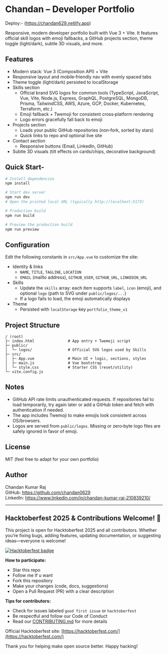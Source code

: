# Chandan – Developer Portfolio

Deploy:- (https://chandan629.netlify.app)

Responsive, modern developer portfolio built with Vue 3 + Vite. It features official skill logos with emoji fallbacks, a GitHub projects section, theme toggle (light/dark), subtle 3D visuals, and more.

## Features

- Modern stack: Vue 3 (Composition API) + Vite
- Responsive layout and mobile‑friendly nav with evenly spaced tabs
- Theme toggle (light/dark) persisted to localStorage
- Skills section
  - Official brand SVG logos for common tools (TypeScript, JavaScript, Vue, Vite, Node.js, Express, GraphQL, PostgreSQL, MongoDB, Prisma, TailwindCSS, AWS, Azure, GCP, Docker, Kubernetes, Terraform, etc.)
  - Emoji fallback + Twemoji for consistent cross‑platform rendering
  - Logo errors gracefully fall back to emoji
- Projects section
  - Loads your public GitHub repositories (non‑fork, sorted by stars)
  - Quick links to repo and optional live site
- Contact section
  - Responsive buttons (Email, LinkedIn, GitHub)
- Subtle 3D visuals (tilt effects on cards/chips, decorative background)

## Quick Start-

```bash
# Install dependencies
npm install

# Start dev server
npm run dev
# Open the printed local URL (typically http://localhost:5173)

# Production build
npm run build

# Preview the production build
npm run preview
```

## Configuration

Edit the following constants in `src/App.vue` to customize the site:

- Identity & links
  - `NAME`, `TITLE`, `TAGLINE`, `LOCATION`
  - `EMAIL` (mailto address), `GITHUB_USER`, `GITHUB_URL`, `LINKEDIN_URL`
- Skills
  - Update the `skills` array: each item supports `label`, `icon` (emoji), and optional `logo` (path to SVG under `public/logos/...`)
  - If a logo fails to load, the emoji automatically displays
- Theme
  - Persisted with `localStorage` key `portfolio_theme_v1`

## Project Structure

```
/ (root)
├─ index.html               # App entry + Twemoji script
├─ public/
│  └─ logos/                # Official SVG logos used by Skills
├─ src/
│  ├─ App.vue               # Main UI + logic, sections, styles
│  ├─ main.js               # Vue bootstrap
│  └─ style.css             # Starter CSS (reset/utility)
└─ vite.config.js
```

## Notes

- GitHub API rate limits unauthenticated requests. If repositories fail to load temporarily, try again later or add a GitHub token and fetch with authentication if needed.
- The app includes Twemoji to make emojis look consistent across OS/browsers.
- Logos are served from `public/logos`. Missing or zero‑byte logo files are safely ignored in favor of emoji.

## License

MIT (feel free to adapt for your own portfolio)

## Author

Chandan Kumar Raj  
GitHub: https://github.com/chandan0629  
LinkedIn: https://www.linkedin.com/in/chandan-kumar-raj-210839210/

---

## Hacktoberfest 2025 & Contributions Welcome! 🎉

This project is open for Hacktoberfest 2025 and all contributors. Whether you’re fixing bugs, adding features, updating documentation, or suggesting ideas—everyone is welcome!

[![Hacktoberfest badge](https://img.shields.io/badge/Hacktoberfest-2025-blueviolet)](https://hacktoberfest.com/)

**How to participate:**
- Star this repo
- Follow me If u want
- Fork this repository
- Make your changes (code, docs, suggestions)
- Open a Pull Request (PR) with a clear description

**Tips for contributors:**
- Check for issues labeled `good first issue` or `hacktoberfest`
- Be respectful and follow our Code of Conduct
- Read our [CONTRIBUTING.md](CONTRIBUTING.md) for more details

Official Hacktoberfest site: [https://hacktoberfest.com/](https://hacktoberfest.com/)

Thank you for helping make open source better. Happy hacking!
